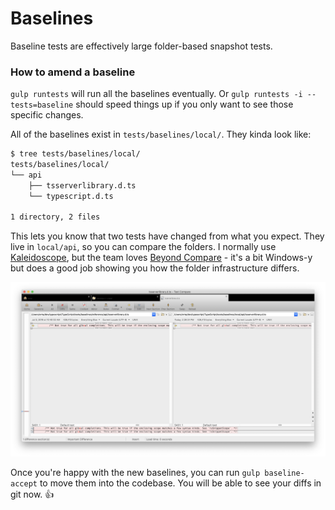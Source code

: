# Baselines

Baseline tests are effectively large folder-based snapshot tests. 

### How to amend a baseline

`gulp runtests` will run all the baselines eventually. Or `gulp runtests -i --tests=baseline` should speed things up
if you only want to see those specific changes.

All of the baselines exist in `tests/baselines/local/`. They kinda look like:

```sh
$ tree tests/baselines/local/
tests/baselines/local/
└── api
    ├── tsserverlibrary.d.ts
    └── typescript.d.ts

1 directory, 2 files
```

This lets you know that two tests have changed from what you expect. They live in `local/api`, so you can compare
the folders. I normally use [Kaleidoscope](https://www.kaleidoscopeapp.com), but the team loves 
[Beyond Compare](https://scootersoftware.com) - it's a bit Windows-y but does a good job showing you how the 
folder infrastructure differs.

![./screenshots/diff.png](./screenshots/diff.png)



Once you're happy with the new baselines, you can run `gulp baseline-accept` to move them into the codebase. 
You will be able to see your diffs in git now. :+1:
